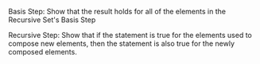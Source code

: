 
Basis Step: Show that the result holds for all of the elements in the Recursive Set's Basis Step

Recursive Step: Show that if the statement is true for the elements used to compose new elements, then the statement is also true for the newly composed elements.